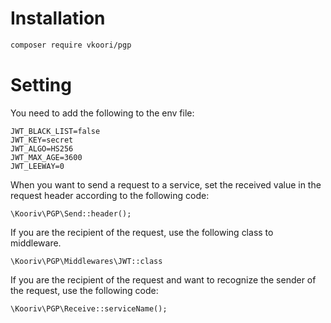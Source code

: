 # Installation

```bash
composer require vkoori/pgp
```

# Setting

You need to add the following to the env file:

```
JWT_BLACK_LIST=false
JWT_KEY=secret
JWT_ALGO=HS256
JWT_MAX_AGE=3600
JWT_LEEWAY=0
```

When you want to send a request to a service, set the received value in the request header according to the following code:

```
\Kooriv\PGP\Send::header();
```

If you are the recipient of the request, use the following class to middleware.

```
\Kooriv\PGP\Middlewares\JWT::class
```

If you are the recipient of the request and want to recognize the sender of the request, use the following code:

```
\Kooriv\PGP\Receive::serviceName();
```
